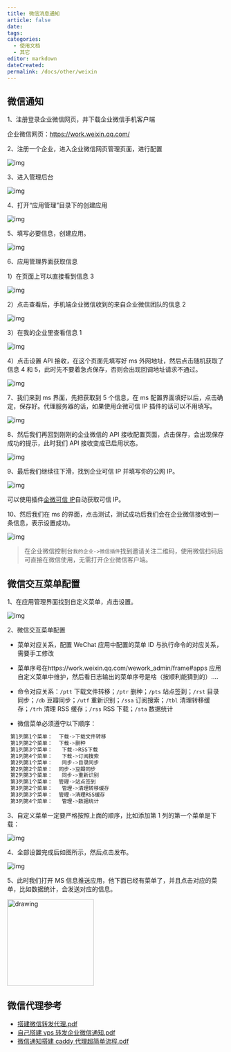 ```yaml
---
title: 微信消息通知
article: false
date:
tags:
categories:
  - 使用文档
  - 其它
editor: markdown
dateCreated:
permalink: /docs/other/weixin
---
```


## 微信通知

1、注册登录企业微信网页，并下载企业微信手机客户端

企业微信网页：https://work.weixin.qq.com/

2、注册一个企业，进入企业微信网页管理页面，进行配置

![img](./images/0701.png)

3、进入管理后台

![img](./images/0702.png)

4、打开“应用管理”目录下的创建应用

![img](./images/0703.png)

5、填写必要信息，创建应用。

![img](./images/0704.png)

6、应用管理界面获取信息

1）在页面上可以直接看到信息 3

![img](./images/0705.png)

2）点击查看后，手机端企业微信收到的来自企业微信团队的信息 2

![img](./images/0706.png)

3）在我的企业里查看信息 1

![img](./images/0707.png)

4）点击设置 API 接收，在这个页面先填写好 ms 外网地址，然后点击随机获取了信息 4 和 5，此时先不要着急点保存，否则会出现回调地址请求不通过。

![img](./images/0708.png)

7、我们来到 ms 界面，先把获取到 5 个信息，在 ms 配置界面填好以后，点击确定，保存好。代理服务器的话，如果使用企微可信 IP 插件的话可以不用填写。

![img](./images/0709.png)

8、然后我们再回到刚刚的企业微信的 API 接收配置页面，点击保存，会出现保存成功的提示，此时我们 API 接收变成已启用状态。

![img](./images/0710.png)

9、最后我们继续往下滑，找到企业可信 IP 并填写你的公网 IP。

![img](./images/0711.png)

可以使用插件[企微可信 IP](/docs/plugin/qiweiIP)自动获取可信 IP。

10、然后我们在 ms 的界面，点击测试，测试成功后我们会在企业微信接收到一条信息，表示设置成功。

![img](./images/0713.png)

> 在企业微信控制台`我的企业->微信插件`找到邀请关注二维码，使用微信扫码后可直接在微信使用，无需打开企业微信客户端。

## 微信交互菜单配置

1、在应用管理界面找到自定义菜单，点击设置。

![img](./images/0715.png)

2、微信交互菜单配置

- 菜单对应关系，配置 WeChat 应用中配置的菜单 ID 与执行命令的对应关系，需要手工修改
- 菜单序号在https://work.weixin.qq.com/wework_admin/frame#apps 应用自定义菜单中维护，然后看日志输出的菜单序号是啥（按顺利能猜到的）....
- 命令对应关系：`/ptt` 下载文件转移；`/ptr` 删种；`/pts` 站点签到；`/rst` 目录同步；`/db` 豆瓣同步；`/utf` 重新识别；`/ssa` 订阅搜索；`/tbl` 清理转移缓存；`/trh` 清理 RSS 缓存；`/rss` RSS 下载；`/sta` 数据统计

- 微信菜单必须遵守以下顺序：

```bash
 第1列第1个菜单：  下载->下载文件转移
 第1列第2个菜单：  下载->删种
 第1列第3个菜单：   下载->RSS下载
 第1列第4个菜单：   下载->订阅搜索
 第2列第1个菜单：   同步->目录同步
 第2列第2个菜单：  同步->豆瓣同步
 第2列第3个菜单：   同步->重新识别
 第3列第1个菜单：  管理->站点签到
 第3列第2个菜单：   管理->清理转移缓存
 第3列第3个菜单：  管理->清理RSS缓存
 第3列第4个菜单：   管理->数据统计
```

3、自定义菜单一定要严格按照上面的顺序，比如添加第 1 列的第一个菜单是下载：

![img](./images/0716.png)

4、全部设置完成后如图所示，然后点击发布。

![img](./images/0717.png)

5、此时我们打开 MS 信息推送应用，他下面已经有菜单了，并且点击对应的菜单，比如数据统计，会发送对应的信息。

<img src="./images/0718.png" alt="drawing" width="200"/>

## 微信代理参考

- [搭建微信转发代理.pdf](/files/搭建微信转发代理_.pdf)
- [自己搭建 vps 转发企业微信通知.pdf](/files/自己搭建vps转发企业微信通知.pdf)
- [微信通知搭建 caddy 代理超简单流程.pdf](/files/微信通知搭建caddy代理超简单流程.pdf)
